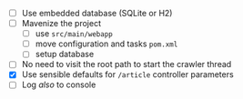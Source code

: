 - [ ] Use embedded database (SQLite or H2)
- [ ] Mavenize the project
  - [ ] use `src/main/webapp`
  - [ ] move configuration and tasks `pom.xml`
  - [ ] setup database
- [ ] No need to visit the root path to start the crawler thread
- [X] Use sensible defaults for `/article` controller parameters
- [ ] Log _also_ to console
